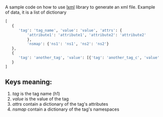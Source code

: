 A sample code on how to use [lxml](http://lxml.de) library to generate an xml file.
Example of data, it is a list of dictionary
```python
[
   {
      'tag': 'tag_name', 'value': 'value', 'attrs': {
          'attribute1': 'attribute1', 'attribute2': 'attribute2'
          },
          'nsmap': {'ns1': 'ns1', 'ns2': 'ns2'}
   },
   {
      'tag': 'another_tag', 'value': [{'tag': 'another_tag_c', 'value': 'value1'}]
   }
]
```
## Keys meaning:
1. *tag* is the tag name (h1)
2. *value* is the value of the tag
3. *attrs* contain a dictionary of the tag's attributes
4. *nsmap* contain a dictionary of the tag's namespaces
